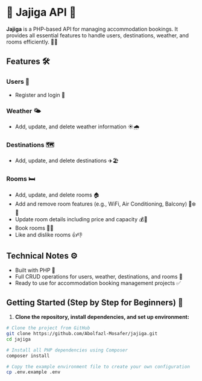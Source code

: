 # 🌟 Jajiga API 🌟

**Jajiga** is a PHP-based API for managing accommodation bookings. It provides all essential features to handle users, destinations, weather, and rooms efficiently. 🏨✨

## Features 🛠️

### Users 👤
- Register and login 🔑

### Weather 🌤️
- Add, update, and delete weather information ☀️🌧️

### Destinations 🗺️
- Add, update, and delete destinations ✈️🏖️

### Rooms 🛏️
- Add, update, and delete rooms 🏠
- Add and remove room features (e.g., WiFi, Air Conditioning, Balcony) 📶❄️🌇
- Update room details including price and capacity 💰👥
- Book rooms 📅✅
- Like and dislike rooms 👍👎

## Technical Notes ⚙️
- Built with PHP 🐘
- Full CRUD operations for users, weather, destinations, and rooms 🔄
- Ready to use for accommodation booking management projects ✅

## Getting Started (Step by Step for Beginners) 🚀

1. **Clone the repository, install dependencies, and set up environment:**
```bash
# Clone the project from GitHub
git clone https://github.com/Abolfazl-Mosafer/jajiga.git
cd jajiga

# Install all PHP dependencies using Composer
composer install

# Copy the example environment file to create your own configuration
cp .env.example .env
